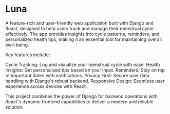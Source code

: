 # Luna

A feature-rich and user-friendly web application built with Django and React, designed to help users track and manage their menstrual cycle effectively. The app provides insights into cycle patterns, reminders, and personalized health tips, making it an essential tool for maintaining overall well-being.

Key features include:

 Cycle Tracking: Log and visualize your menstrual cycle with ease.
 Health Insights: Get personalized tips based on your input.
 Reminders: Stay on top of important dates with notifications.
 Privacy First: Secure user data handling with Django's robust backend.
 Responsive Design: Seamless user experience across devices with React.
    
This project combines the power of Django for backend operations with React's dynamic frontend capabilities to deliver a modern and reliable solution.
